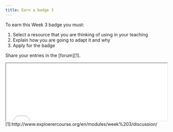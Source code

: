 ```yaml
---
title: Earn a badge 3
---
```


To earn this Week 3 badge you must:

 1. Select a resource that you are thinking of using in your teaching
 2. Explain how you are going to adapt it and why
 3. Apply for the badge

Share your entries in the [forum][1].

<iframe height="180" src="//badges.p2pu.org/en/badge/view/786/embedded/" width="100%"></iframe>
[1]:http://www.exploerercourse.org/en/modules/week%203/discussion/
